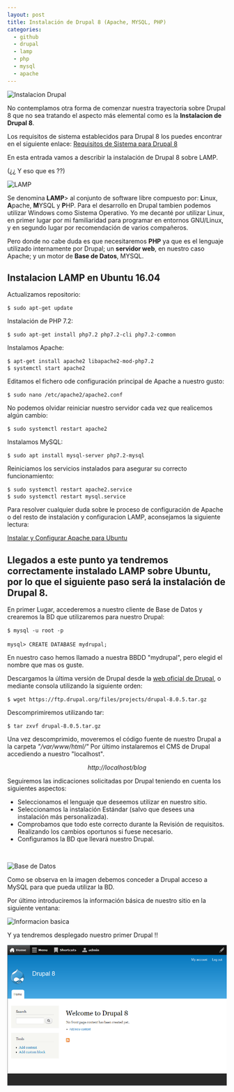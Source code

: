 ```yaml
---
layout: post
title: Instalación de Drupal 8 (Apache, MYSQL, PHP)
categories:
  - github
  - drupal
  - lamp
  - php
  - mysql
  - apache
---
```


![Instalacion Drupal](/images/Instalacion_LAMP_Drupal8.png)

No contemplamos otra forma de comenzar nuestra trayectoria sobre Drupal 8 que no sea tratando el aspecto más elemental como es la **Instalacion de Drupal 8**.

Los requisitos de sistema establecidos para Drupal 8 los puedes encontrar en el siguiente enlace:
 [Requisitos de Sistema para Drupal 8](https://www.drupal.org/docs/8/system-requirements)

En esta entrada vamos a describir la instalación de Drupal 8 sobre LAMP.

(¿¿ Y eso que es ??)

![LAMP](/images/lamp-ubuntu16.04.jpg)

<p>Se denomina <b>LAMP</b>> al conjunto de software libre compuesto por: <b>L</b>inux, <b>A</b>pache, <b>M</b>YSQL y <b>P</b>HP.
Para el desarrollo en Drupal tambien podemos utilizar Windows como Sistema Operativo. Yo me decanté por utilizar Linux, en primer lugar por mi familiaridad para programar en entornos GNU/Linux, y en segundo lugar por recomendación de varios compañeros.

Pero donde no cabe duda es que necesitaremos <b>PHP</b> ya que es el lenguaje utilizado internamente por Drupal; un <b>servidor web</b>, en nuestro caso Apache; y un motor de <b>Base de Datos</b>, MYSQL.
</p>

## Instalacion LAMP en Ubuntu 16.04

Actualizamos repositorio:

    $ sudo apt-get update

Instalación de PHP 7.2:

    $ sudo apt-get install php7.2 php7.2-cli php7.2-common


Instalamos Apache:

    $ apt-get install apache2 libapache2-mod-php7.2
    $ systemctl start apache2

Editamos el fichero ode configuración principal de Apache a nuestro gusto:

    $ sudo nano /etc/apache2/apache2.conf

No podemos olvidar reiniciar nuestro servidor cada vez que realicemos algún cambio:

    $ sudo systemctl restart apache2


Instalamos MySQL:

    $ sudo apt install mysql-server php7.2-mysql

Reiniciamos los servicios instalados para asegurar su correcto funcionamiento:

    $ sudo systemctl restart apache2.service
    $ sudo systemctl restart mysql.service



Para resolver cualquier duda sobre le proceso de configuración de Apache o del resto de instalación y configuracion LAMP, aconsejamos la siguiente lectura:

[Instalar y Configurar Apache para Ubuntu](https://www.vozidea.com/instalar-servidor-apache-ubuntu)
<br>

## Llegados a este punto ya tendremos correctamente instalado LAMP sobre Ubuntu, por lo que el siguiente paso será la instalación de Drupal 8.

En primer Lugar, accederemos a nuestro cliente de Base de Datos y crearemos la BD que utilizaremos para nuestro Drupal:

    $ mysql -u root -p

    mysql> CREATE DATABASE mydrupal;

En nuestro caso hemos llamado a nuestra BBDD "mydrupal", pero elegid el nombre que mas os guste.


Descargamos la última versión de Drupal desde la [web oficial de Drupal](https://www.drupal.org/), o mediante consola utilizando la siguiente orden:

    $ wget https://ftp.drupal.org/files/projects/drupal-8.0.5.tar.gz

Descomprimiremos utilizando tar:

    $ tar zxvf drupal-8.0.5.tar.gz

Una vez descomprimido, moveremos el código fuente de nuestro Drupal a la carpeta *"/var/www/html/"*
Por último instalaremos el CMS de Drupal accediendo a nuestro "localhost".

   *<center>http://localhost/blog</center>*

Seguiremos las indicaciones solicitadas por Drupal teniendo en cuenta los siguientes aspectos:

* Seleccionamos el lenguaje que deseemos utilizar en nuestro sitio.
* Seleccionamos la instalación Estándar (salvo que desees una instalación más personalizada).
* Comprobamos que todo este correcto durante la Revisión de requisitos. Realizando los cambios oportunos si fuese necesario.
* Configuramos la BD que llevará nuestro Drupal.
<br>

![Base de Datos](/images/drupal_bbdd.png)

Como se observa en la imagen debemos conceder a Drupal acceso a MySQL para que pueda utilizar la BD.

Por último introduciremos la información básica de nuestro sitio en la siguiente ventana:
<br>

![Informacion basica](/images/drupal_config_sitio.png)

Y ya tendremos desplegado nuestro primer Drupal !!
<br>

![Portada página Drupal](/images/portada-drupal.png)
